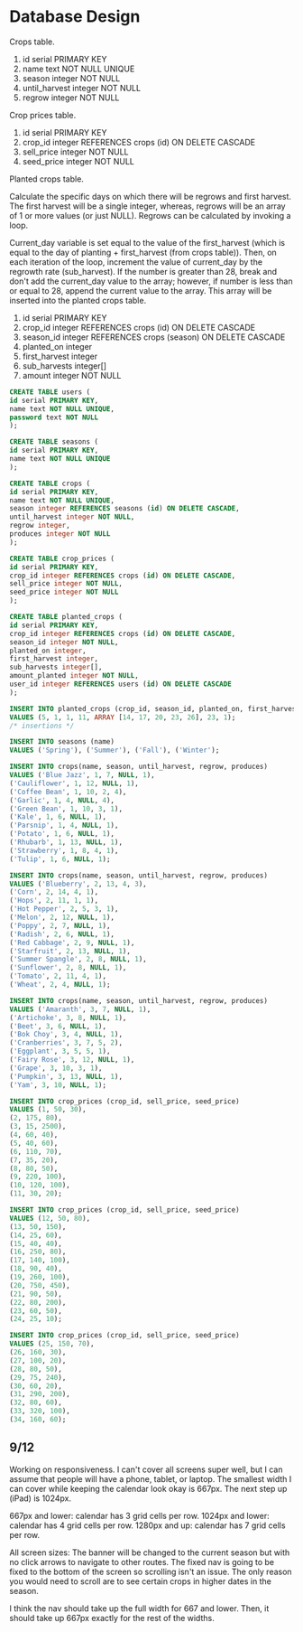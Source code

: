 # Database Design

Crops table.

1. id serial PRIMARY KEY
2. name text NOT NULL UNIQUE
3. season integer NOT NULL
4. until_harvest integer NOT NULL
5. regrow integer NOT NULL

Crop prices table.

1. id serial PRIMARY KEY
2. crop_id integer REFERENCES crops (id) ON DELETE CASCADE
3. sell_price integer NOT NULL
4. seed_price integer NOT NULL

Planted crops table.

Calculate the specific days on which there will be regrows and first harvest. The first harvest will be a single integer, whereas, regrows will be an array of 1 or more values (or just NULL). Regrows can be calculated by invoking a loop. 

Current_day variable is set equal to the value of the first_harvest (which is equal to the day of planting + first_harvest (from crops table)). Then, on each iteration of the loop, increment the value of current_day by the regrowth rate (sub_harvest). If the number is greater than 28, break and don't add the current_day value to the array; however, if number is less than or equal to 28, append the current value to the array. This array will be inserted into the planted crops table.

1. id serial PRIMARY KEY
2. crop_id integer REFERENCES crops (id) ON DELETE CASCADE
3. season_id integer REFERENCES crops (season) ON DELETE CASCADE
4. planted_on integer 
5. first_harvest integer
6. sub_harvests integer[] 
7. amount integer NOT NULL

```sql
CREATE TABLE users (
id serial PRIMARY KEY,
name text NOT NULL UNIQUE,
password text NOT NULL
);

CREATE TABLE seasons (
id serial PRIMARY KEY,
name text NOT NULL UNIQUE
);

CREATE TABLE crops (
id serial PRIMARY KEY,
name text NOT NULL UNIQUE,
season integer REFERENCES seasons (id) ON DELETE CASCADE,
until_harvest integer NOT NULL,
regrow integer,
produces integer NOT NULL
);

CREATE TABLE crop_prices (
id serial PRIMARY KEY,
crop_id integer REFERENCES crops (id) ON DELETE CASCADE,
sell_price integer NOT NULL,
seed_price integer NOT NULL
);

CREATE TABLE planted_crops (
id serial PRIMARY KEY,
crop_id integer REFERENCES crops (id) ON DELETE CASCADE,
season_id integer NOT NULL,
planted_on integer,
first_harvest integer,
sub_harvests integer[],
amount_planted integer NOT NULL,
user_id integer REFERENCES users (id) ON DELETE CASCADE
);

INSERT INTO planted_crops (crop_id, season_id, planted_on, first_harvest, sub_harvests, amount_planted, user_id)
VALUES (5, 1, 1, 11, ARRAY [14, 17, 20, 23, 26], 23, 1);
/* insertions */

INSERT INTO seasons (name)
VALUES ('Spring'), ('Summer'), ('Fall'), ('Winter');

INSERT INTO crops(name, season, until_harvest, regrow, produces)
VALUES ('Blue Jazz', 1, 7, NULL, 1),
('Cauliflower', 1, 12, NULL, 1),
('Coffee Bean', 1, 10, 2, 4),
('Garlic', 1, 4, NULL, 4),
('Green Bean', 1, 10, 3, 1),
('Kale', 1, 6, NULL, 1),
('Parsnip', 1, 4, NULL, 1),
('Potato', 1, 6, NULL, 1),
('Rhubarb', 1, 13, NULL, 1),
('Strawberry', 1, 8, 4, 1),
('Tulip', 1, 6, NULL, 1);

INSERT INTO crops(name, season, until_harvest, regrow, produces)
VALUES ('Blueberry', 2, 13, 4, 3),
('Corn', 2, 14, 4, 1),
('Hops', 2, 11, 1, 1),
('Hot Pepper', 2, 5, 3, 1),
('Melon', 2, 12, NULL, 1),
('Poppy', 2, 7, NULL, 1),
('Radish', 2, 6, NULL, 1),
('Red Cabbage', 2, 9, NULL, 1),
('Starfruit', 2, 13, NULL, 1),
('Summer Spangle', 2, 8, NULL, 1),
('Sunflower', 2, 8, NULL, 1),
('Tomato', 2, 11, 4, 1),
('Wheat', 2, 4, NULL, 1);

INSERT INTO crops(name, season, until_harvest, regrow, produces)
VALUES ('Amaranth', 3, 7, NULL, 1),
('Artichoke', 3, 8, NULL, 1),
('Beet', 3, 6, NULL, 1),
('Bok Choy', 3, 4, NULL, 1),
('Cranberries', 3, 7, 5, 2),
('Eggplant', 3, 5, 5, 1),
('Fairy Rose', 3, 12, NULL, 1),
('Grape', 3, 10, 3, 1),
('Pumpkin', 3, 13, NULL, 1),
('Yam', 3, 10, NULL, 1);

INSERT INTO crop_prices (crop_id, sell_price, seed_price)
VALUES (1, 50, 30),
(2, 175, 80),
(3, 15, 2500),
(4, 60, 40),
(5, 40, 60),
(6, 110, 70),
(7, 35, 20),
(8, 80, 50),
(9, 220, 100),
(10, 120, 100),
(11, 30, 20);

INSERT INTO crop_prices (crop_id, sell_price, seed_price)
VALUES (12, 50, 80),
(13, 50, 150),
(14, 25, 60),
(15, 40, 40),
(16, 250, 80),
(17, 140, 100),
(18, 90, 40),
(19, 260, 100),
(20, 750, 450),
(21, 90, 50),
(22, 80, 200),
(23, 60, 50),
(24, 25, 10);

INSERT INTO crop_prices (crop_id, sell_price, seed_price)
VALUES (25, 150, 70),
(26, 160, 30),
(27, 100, 20),
(28, 80, 50),
(29, 75, 240),
(30, 60, 20),
(31, 290, 200),
(32, 80, 60),
(33, 320, 100),
(34, 160, 60);


```

## 9/12

Working on responsiveness. I can't cover all screens super well, but I can assume that people will have a phone, tablet, or laptop. The smallest width I can cover while keeping the calendar look okay is 667px. The next step up (iPad) is 1024px.

667px and lower: calendar has 3 grid cells per row. 
1024px and lower: calendar has 4 grid cells per row.
1280px and up: calendar has 7 grid cells per row.

All screen sizes: The banner will be changed to the current season but with no click arrows to navigate to other routes. The fixed nav is going to be fixed to the bottom of the screen so scrolling isn't an issue. The only reason you would need to scroll are to see certain crops in higher dates in the season.

I think the nav should take up the full width for 667 and lower. Then, it should take up 667px exactly for the rest of the widths.